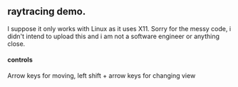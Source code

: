 ## raytracing demo. 
I suppose it only works with Linux as it uses X11. Sorry for the messy code, i didn't intend to upload this and i am not a software engineer or anything close.
#### controls
Arrow keys for moving, left shift + arrow keys for changing view

